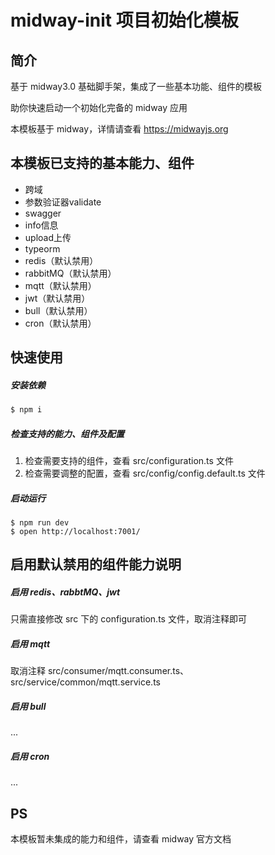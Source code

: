# midway-init 项目初始化模板

## 简介

基于 midway3.0 基础脚手架，集成了一些基本功能、组件的模板

助你快速启动一个初始化完备的 midway 应用



本模板基于 midway，详情请查看 https://midwayjs.org 



## 本模板已支持的基本能力、组件

- 跨域
- 参数验证器validate
- swagger
- info信息
- upload上传
- typeorm
- redis（默认禁用）
- rabbitMQ（默认禁用）
- mqtt（默认禁用）
- jwt（默认禁用）
- bull（默认禁用）
- cron（默认禁用）



## 快速使用

##### 安装依赖

```bash
$ npm i
```

##### 检查支持的能力、组件及配置

1. 检查需要支持的组件，查看 src/configuration.ts 文件
2. 检查需要调整的配置，查看 src/config/config.default.ts 文件

##### 启动运行

```
$ npm run dev
$ open http://localhost:7001/
```



## 启用默认禁用的组件能力说明

##### 启用 redis、rabbtMQ、jwt

只需直接修改 src 下的 configuration.ts 文件，取消注释即可

##### 启用 mqtt

取消注释 src/consumer/mqtt.consumer.ts、src/service/common/mqtt.service.ts

##### 启用 bull

...

##### 启用 cron

...



## PS

本模板暂未集成的能力和组件，请查看 midway 官方文档